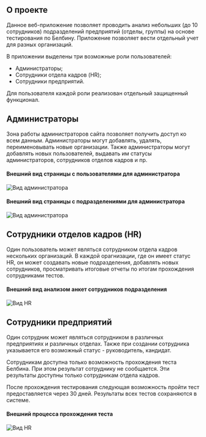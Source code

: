 
## О проекте

Данное веб-приложение позволяет проводить анализ небольших (до 10 сотрудников) подразделений предприятий (отделы, группы) 
на основе тестирования по Белбину. 
Приложение позволяет вести отдельный учет для разных организаций.

В приложении выделены три возможные роли пользователей:

- Администраторы;
- Сотрудники отдела кадров (HR);
- Сотрудники предприятий.

Для пользователя каждой роли реализован отдельный защищенный функционал. 

## Администраторы

Зона работы администраторов сайта позволяет получить доступ ко всем данным. Администраторы могут добавлять, удалять, переименовывать новые организации.
Также администраторы могут добавлять новых пользователей, выдавать им статусы администраторов, сотрудников отделов кадров и пр.

#### Внешний вид страницы с пользователями для администратора
![Вид администратора](https://downloader.disk.yandex.ru/preview/585e73728e90c423dad4a050d82a4f3b31690e3ca4c5c85a2fdf3867462952e2/606239ee/1IUKLL8Fjyfd5-jZTfijAmcmWZSJxIw5aT4NjrFIKsM0WMWBDuOvvoVogB0-ACA0lHs3AD-PQvTc77wtr0Hkjw%3D%3D?uid=0&filename=1.png&disposition=inline&hash=&limit=0&content_type=image%2Fpng&owner_uid=0&tknv=v2&size=2048x2048 "Вид1")

#### Внешний вид страницы с подразделениями для администратора
![Вид администратора](https://downloader.disk.yandex.ru/preview/627b2da3c8f8f5f5cdd00c01acd8dcf68b54f296fdad2818b7d81f8976f7bfaf/60623ac8/RrTbtn9hmXrRo3dc6nPZHipeiUceZW-60BM1DDds01mzJnswrYivQJ_ZHrG2biwaDdqI8CgHuvhCY8s2Y2gqxA%3D%3D?uid=0&filename=2.png&disposition=inline&hash=&limit=0&content_type=image%2Fpng&owner_uid=0&tknv=v2&size=2048x2048 "Вид2")


## Сотрудники отделов кадров (HR)

Один пользователь может являться сотрудником отдела кадров нескольких организаций. В каждой орагнизации, где он имеет статус HR, он может
 создавать новые подразделения, добавлять новых сотрудников, просматривать итоговые отчеты по итогам прохождения сотрудниками тестов.

#### Внешний вид анализом анкет сотрудников подразделения
![Вид HR](https://downloader.disk.yandex.ru/preview/b4faa2aa6b80034d28cdb3ede2af04018230018dc8b43f26db35e1e4f6f8e07f/60623b14/YNLGbrHBgvHAmx0cbJz6MoWGqLBAm_bTKe7cfbZaGkht2FcfmtYIjA-AkeEnlQRIlvYa2c3Z5oNrkn2UFo9qOg%3D%3D?uid=0&filename=3.png&disposition=inline&hash=&limit=0&content_type=image%2Fpng&owner_uid=0&tknv=v2&size=2048x2048 "Вид2")


## Сотрудники предприятий

Один сотрудник может являться сотрудником в различных предприятиях и различных отделах. Также при создании сотрудника 
указывается его возможный статус - руководитель, кандидат.

Сотрудникам доступна только возможность прохождения теста Белбина. При этом результат сотруднику не сообщается. Эти результаты доступны только 
сотрудникам отдела кадров.

После прохождения тестирования следующая возможность пройти тест предоставляется через 30 дней. Результаты всех тестов сохраняются в системе.

#### Внешний процесса прохождения теста
![Вид HR](https://downloader.disk.yandex.ru/preview/70196cf3bf6dae4ffc2a7cbdd99c498a1f63b4f998af3d0a225eeae45e7b6194/60623b5e/-DI2sEU_SIXSa3AojRak2_FSabnlKoPTfbJW7jPLZrCYYcD2_SA2BLFieYLKEbKjonz2FATt6FQAZ1kkHZEkqg%3D%3D?uid=0&filename=4.png&disposition=inline&hash=&limit=0&content_type=image%2Fpng&owner_uid=0&tknv=v2&size=2048x2048 "Вид2")
